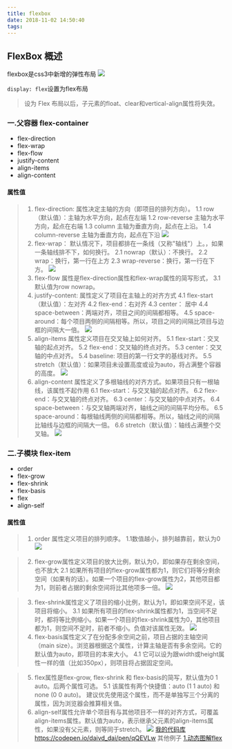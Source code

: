 ```yaml
---
title: flexbox
date: 2018-11-02 14:50:40
tags:
---
```

## FlexBox 概述
flexbox是css3中新增的弹性布局
![](/2018/11/02/flexbox/flexbox.png)

`display: flex`设置为flex布局

> 设为 Flex 布局以后，子元素的float、clear和vertical-align属性将失效。

### 一.父容器 flex-container

* flex-direction
* flex-wrap
* flex-flow
* justify-content
* align-items
* align-content

#### 属性值

>   1. flex-direction:  属性决定主轴的方向（即项目的排列方向）。
          1.1 row （默认值）：主轴为水平方向，起点在左端
          1.2 row-reverse 主轴为水平方向，起点在右端
          1.3 column 主轴为垂直方向，起点在上沿。
          1.4 column-reverse 主轴为垂直方向，起点在下沿
![](/2018/11/02/flexbox/flex-direction.png)
>   2. flex-wrap：    默认情况下，项目都排在一条线（又称"轴线"）上。，如果一条轴线排不下，如何换行。
          2.1 nowrap（默认）：不换行。
          2.2 wrap：换行，第一行在上方
          2.3 wrap-reverse：换行，第一行在下方。
![](/2018/11/02/flexbox/flex-wrap.png)
>   3. flex-flow    属性是flex-direction属性和flex-wrap属性的简写形式，
          3.1 默认值为row nowrap。
>   4. justify-content: 属性定义了项目在主轴上的对齐方式
          4.1 flex-start（默认值）：左对齐
          4.2 flex-end：右对齐
          4.3 center： 居中
          4.4 space-between：两端对齐，项目之间的间隔都相等。
          4.5 space-around：每个项目两侧的间隔相等。所以，项目之间的间隔比项目与边框的间隔大一倍。
![](/2018/11/02/flexbox/justify-content.png)
>   5. align-items    属性定义项目在交叉轴上如何对齐。
          5.1 flex-start：交叉轴的起点对齐。
          5.2 flex-end：交叉轴的终点对齐。
          5.3 center：交叉轴的中点对齐。
          5.4 baseline: 项目的第一行文字的基线对齐。
          5.5 stretch（默认值）：如果项目未设置高度或设为auto，将占满整个容器的高度。
![](/2018/11/02/flexbox/align-items.png)
>   6. align-content  属性定义了多根轴线的对齐方式。如果项目只有一根轴线，该属性不起作用
          6.1 flex-start：与交叉轴的起点对齐。
          6.2 flex-end：与交叉轴的终点对齐。
          6.3 center：与交叉轴的中点对齐。
          6.4 space-between：与交叉轴两端对齐，轴线之间的间隔平均分布。
          6.5 space-around：每根轴线两侧的间隔都相等。所以，轴线之间的间隔比轴线与边框的间隔大一倍。
          6.6 stretch（默认值）：轴线占满整个交叉轴。
![](/2018/11/02/flexbox/align-content.png)

### 二.子模块 flex-item

* order
* flex-grow
* flex-shrink
* flex-basis
* flex
* align-self

#### 属性值

>   1. order 属性定义项目的排列顺序。
                1.1数值越小，排列越靠前，默认为0
![](/2018/11/02/flexbox/order.png)
                
>   2. flex-grow属性定义项目的放大比例，默认为0，即如果存在剩余空间，也不放大
               2.1 如果所有项目的flex-grow属性都为1，则它们将等分剩余空间（如果有的话）。如果一个项目的flex-grow属性为2，其他项目都为1，则前者占据的剩余空间将比其他项多一倍。
![](/2018/11/02/flexbox/flex-grow.png)

>   3. flex-shrink属性定义了项目的缩小比例，默认为1，即如果空间不足，该项目将缩小。
                3.1 如果所有项目的flex-shrink属性都为1，当空间不足时，都将等比例缩小。如果一个项目的flex-shrink属性为0，其他项目都为1，则空间不足时，前者不缩小。负值对该属性无效。
![](/2018/11/02/flexbox/flex-shrink.jpg)
>   4. flex-basis属性定义了在分配多余空间之前，项目占据的主轴空间（main size）。浏览器根据这个属性，计算主轴是否有多余空间。它的默认值为auto，即项目的本来大小。
                4.1 它可以设为跟width或height属性一样的值（比如350px），则项目将占据固定空间。

>   5. flex属性是flex-grow, flex-shrink 和 flex-basis的简写，默认值为0 1 auto。后两个属性可选。
                5.1 该属性有两个快捷值：auto (1 1 auto) 和 none (0 0 auto)。 建议优先使用这个属性，而不是单独写三个分离的属性，因为浏览器会推算相关值。               
>   6. align-self属性允许单个项目有与其他项目不一样的对齐方式，可覆盖align-items属性。默认值为auto，表示继承父元素的align-items属性，如果没有父元素，则等同于stretch。
![](/2018/11/02/flexbox/align-self.png)
[我的代码库]()https://codepen.io/daivd_dai/pen/qQEVLw
其他例子
[1.动态图解flex](https://www.jianshu.com/p/cd69906d7703)